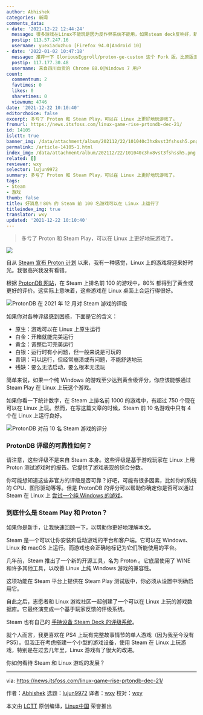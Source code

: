 ```yaml
---
author: Abhishek
categories: 新闻
comments_data:
- date: '2021-12-22 12:44:24'
  message: 很多游戏在Linux不能玩是因为反作弊系统不能用，如果steam deck反响好，新的反作弊系统推广开的话，一定会有更多游戏可以在Linux下完美运行的
  postip: 113.57.247.16
  username: yuexiaduzhuo [Firefox 94.0|Android 10]
- date: '2022-01-02 10:47:18'
  message: 推荐一下 GloriousEggroll/proton-ge-custom 这个 Fork 版，比原版支持更多游戏，更新很快，非常不错。
  postip: 117.177.30.48
  username: 来自四川自贡的 Chrome 88.0|Windows 7 用户
count:
  commentnum: 2
  favtimes: 0
  likes: 0
  sharetimes: 0
  viewnum: 4746
date: '2021-12-22 10:10:40'
editorchoice: false
excerpt: 多亏了 Proton 和 Steam Play，可以在 Linux 上更好地玩游戏了。
fromurl: https://news.itsfoss.com/linux-game-rise-prtondb-dec-21/
id: 14105
islctt: true
banner_img: /data/attachment/album/202112/22/101040c3hx8vst3fshssh5.png
permalink: /article-14105-1.html
index_img: /data/attachment/album/202112/22/101040c3hx8vst3fshssh5.png.thumb.jpg
related: []
reviewer: wxy
selector: lujun9972
summary: 多亏了 Proton 和 Steam Play，可以在 Linux 上更好地玩游戏了。
tags:
- Steam
- 游戏
thumb: false
title: 好消息！80% 的 Steam 前 100 名游戏可以在 Linux 上运行了
titleindex_img: true
translator: wxy
updated: '2021-12-22 10:10:40'
---
```



> 
> 多亏了 Proton 和 Steam Play，可以在 Linux 上更好地玩游戏了。
> 
> 
> 


![](/data/attachment/album/202112/22/101040c3hx8vst3fshssh5.png)


自从 [Steam 宣布 Proton 计划](https://itsfoss.com/steam-play-proton/) 以来，我有一种感觉，Linux 上的游戏将迎来好时光。我很高兴我没有看错。


根据 [ProtonDB 网站](https://www.protondb.com/)，在 Steam 上排名前 100 的游戏中，80% 都得到了黄金或更好的评价。这实际上意味着，这些游戏在 Linux 桌面上会运行得很好。


![ProtonDB 在 2021 年 12 月对 Steam 游戏的评级](/data/attachment/album/202112/22/101041e57g1jydvb3szd39.jpg)


如果你对各种评级感到困惑，下面是它的含义：


* 原生：游戏可以在 Linux 上原生运行
* 白金：开箱就能完美运行
* 黄金：调整后可完美运行
* 白银：运行时有小问题，但一般来说是可玩的
* 青铜：可以运行，但经常崩溃或有问题，不能舒适地玩
* 残缺：要么无法启动，要么根本无法玩


简单来说，如果一个纯 Windows 的游戏至少达到黄金级评分，你应该能够通过 Steam Play 在 Linux 上玩这个游戏。


如果你看一下统计数字，在 Steam 上排名前 1000 的游戏中，有超过 750 个现在可以在 Linux 上玩。然而，在写这篇文章的时候，Steam 前 10 名游戏中只有 4 个在 Linux 上运行良好。


![ProtonDB 对前 10 名 Steam 游戏的评分](/data/attachment/album/202112/22/101042kofheoi1x0yhxuhz.jpg)


### ProtonDB 评级的可靠性如何？


请注意，这些评级不是来自 Steam 本身。这些评级是基于游戏玩家在 Linux 上用 Proton 测试游戏时的报告。它提供了游戏表现的综合分数。


你可能想知道这些非官方的评级是否可靠？好吧，可能有很多因素，比如你的系统的 CPU、图形驱动等等。但是 ProtonDB 的评分可以帮助你确定你是否可以通过 Steam 在 Linux 上 [尝试一个纯 Windows 的游戏](https://itsfoss.com/steam-play/)。


### 到底什么是 Steam Play 和 Proton？


如果你是新手，让我快速回顾一下，以帮助你更好地理解本文。


Steam 是一个可以让你安装和启动游戏的平台和客户端。它可以在 Windows、Linux 和 macOS 上运行。而游戏也会正确地标记为它们所能使用的平台。


几年前，Steam 推出了一个新的开源工具，名为 Proton 。它底层使用了 WINE 和许多其他工具，以改善 Linux 上纯 Windows 游戏的兼容性。


这项功能在 Steam 平台上提供在 Steam Play 测试版中，你必须从设置中明确启用它。


自此之后，志愿者和 Linux 游戏社区一起创建了一个可以在 Linux 上玩的游戏数据库。它最终演变成一个基于玩家反馈的评级系统。


Steam 也有自己的 [手持设备 Steam Deck 的评级系统](https://news.itsfoss.com/steamdeck-verified/)。


就个人而言，我更喜欢在 PS4 上玩有完整故事情节的单人游戏（因为我至今没有 PS5）。但我正在考虑搭建一个小型的游戏设备，使用 Steam 在 Linux 上玩游戏，特别是在过去几年里，Linux 游戏有了很大的改进。


你如何看待 Steam 和 Linux 游戏的发展？




---


via: <https://news.itsfoss.com/linux-game-rise-prtondb-dec-21/>


作者：[Abhishek](https://news.itsfoss.com/author/root/) 选题：[lujun9972](https://github.com/lujun9972) 译者：[wxy](https://github.com/wxy) 校对：[wxy](https://github.com/wxy)


本文由 [LCTT](https://github.com/LCTT/TranslateProject) 原创编译，[Linux中国](https://linux.cn/) 荣誉推出